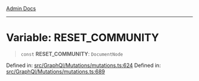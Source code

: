 [Admin Docs](/)

***

# Variable: RESET\_COMMUNITY

> `const` **RESET\_COMMUNITY**: `DocumentNode`

Defined in: [src/GraphQl/Mutations/mutations.ts:624](https://github.com/PalisadoesFoundation/talawa-admin/blob/main/src/GraphQl/Mutations/mutations.ts#L624)
Defined in: [src/GraphQl/Mutations/mutations.ts:689](https://github.com/PalisadoesFoundation/talawa-admin/blob/main/src/GraphQl/Mutations/mutations.ts#L689)
